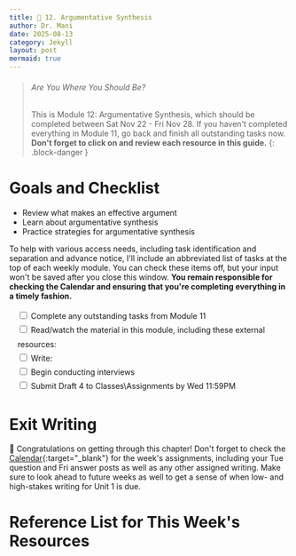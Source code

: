 ```yaml
---
title: 🔄️ 12. Argumentative Synthesis
author: Dr. Mani
date: 2025-08-13
category: Jekyll
layout: post
mermaid: true
---
```


> ###### Are You Where You Should Be?
> This is Module 12: Argumentative Synthesis, which should be completed between Sat Nov 22 - Fri Nov 28. If you haven't completed everything in Module 11, go back and finish all outstanding tasks now. **Don't forget to click on and review each resource in this guide.**
{: .block-danger }

# Goals and Checklist

- Review what makes an effective argument
- Learn about argumentative synthesis
- Practice strategies for argumentative synthesis 

To help with various access needs, including task identification and separation and advance notice, I'll include an abbreviated list of tasks at the top of each weekly module. You can check these items off, but your input won't be saved after you close this window. **You remain responsible for checking the Calendar and ensuring that you're completing everything in a timely fashion.**

<div style="margin:15px; line-height:1.8em;">
<div>
    <input type="checkbox" name="uchk">
    <label for="chk">Complete any outstanding tasks from Module 11</label>
</div>
<div>
  <input type="checkbox" name="uchk">
  <label for="uchk">Read/watch the material in this module, including these external resources: </label>
</div>
<div>
  <input type="checkbox" name="uchk">
  <label for="uchk">Write: </label>
</div>

<div>
  <input type="checkbox" name="uchk">
  <label for="uchk">Begin conducting interviews</label>
</div>

<div>
  <input type="checkbox" name="uchk">
  <label for="uchk">Submit Draft 4 to Classes\Assignments by Wed 11:59PM</label>
</div>
</div>

# Exit Writing

🥳 Congratulations on getting through this chapter! Don't forget to check the [Calendar](https://visforvali.github.io/eng201-oer/){:target="_blank"} for the week's assignments, including your Tue question and Fri answer posts as well as any other assigned writing. Make sure to look ahead to future weeks as well to get a sense of when low- and high-stakes writing for Unit 1 is due.

# Reference List for This Week's Resources